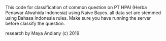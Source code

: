 This code for classification of common question on PT HPAI (Herba Penawar Alwahida Indonesia) using Naive Bayes.
all data set are stemmed using Bahasa Indonesia rules. Make sure you have running the server before classify the question.

research by Maya Andiany (c) 2019



